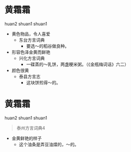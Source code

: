 # 黄霜霜
huan2 shuan1 shuan1
+ 黄色物品，令人喜爱
  * 东台方言词典
    - 要选～的稻谷做良种。
+ 形容色泽金黄而鲜艳
  * 兴化方言词典
    - 一碟蒸的～乳饼，两盏粳米粥。（《金瓶梅词话》六二）
+ 颜色很黄
  * 泰县方言志
    - 这块饼煎得～的。

# 黄霜霜
huan2 shuan1 shuan1
> 泰州方言词典4
- 金黄鲜艳的样子
  - 这个油条是弄豆油煠的，～的。
